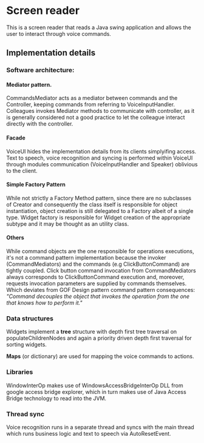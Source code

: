 # Screen reader

This is a screen reader that reads a Java swing application and allows the user to interact through voice commands.

## Implementation details

### Software architecture:

#### Mediator pattern. 
CommandsMediator acts as a mediator between commands and the Controller, keeping commands from referring to VoiceInputHandler. 
Colleagues invokes Mediator methods to communicate with controller, as it is generally considered not a good practice to let the colleague interact directly with the controller. 

#### Facade
VoiceUI hides the implementation details from its clients simplyifing access. 
Text to speech, voice recognition and syncing is performed within VoiceUI through modules communication (VoiceInputHandler and Speaker) oblivious to the client. 

#### Simple Factory Pattern
While not strictly a Factory Method pattern, since there are no subclasses of Creator and consequently the class itself is responsible for object instantiation, object creation is still delegated to a Factory albeit of a single type. 
Widget factory is responsible for Widget creation of the appropriate subtype and it may be thought as an utility class. 

#### Others
While command objects are the one responsible for operations executions, it's not a command pattern implementation because the invoker (CommandMediators) and the commands (e.g ClickButtonCommand) are tightly coupled. Click button command invocation from CommandMediators always corresponds to ClickButtonCommand execution and, moreover, requests invocation parameters are supplied by commands themselves.
Which deviates from GOF Design pattern command pattern consequences: <i>"Command decouples the object that invokes the operation from the one that knows how to perform it." </i>

### Data structures

Widgets implement a <b>tree</b> structure with depth first tree traversal on populateChildrenNodes and again a priority driven depth first traversal for sorting widgets.

<b>Maps</b> (or dictionary) are used for mapping the voice commands to actions.

### Libraries

WindowInterOp makes use of WindowsAccessBridgeInterOp DLL from google access bridge explorer, which in turn makes use of Java Access Bridge technology to read into the JVM.

### Thread sync

Voice recognition runs in a separate thread and syncs with the main thread which runs business logic and text to speech via AutoResetEvent.
